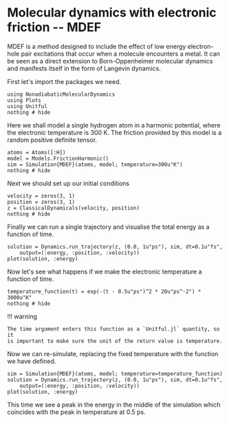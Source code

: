 # Molecular dynamics with electronic friction -- MDEF

MDEF is a method designed to include the effect of low energy electron-hole pair
excitations that occur when a molecule encounters a metal.
It can be seen as a direct extension to Born-Oppenheimer molecular dynamics
and manifests itself in the form of Langevin dynamics.

First let's import the packages we need.
```@example mdef
using NonadiabaticMolecularDynamics
using Plots
using Unitful
nothing # hide
```

Here we shall model a single hydrogen atom in a harmonic potential,
where the electronic temperature is 300 K.
The friction provided by this model is a random positive definite tensor.
```@example mdef
atoms = Atoms([:H])
model = Models.FrictionHarmonic()
sim = Simulation{MDEF}(atoms, model; temperature=300u"K")
nothing # hide
```

Next we should set up our initial conditions
```@example mdef
velocity = zeros(3, 1)
position = zeros(3, 1)
z = ClassicalDynamicals(velocity, position)
nothing # hide
```

Finally we can run a single trajectory and visualise the total energy as a function of time.
```@example mdef
solution = Dynamics.run_trajectory(z, (0.0, 1u"ps"), sim, dt=0.1u"fs",
    output=(:energy, :position, :velocity))
plot(solution, :energy)
```

Now let's see what happens if we make the electronic temperature a function of time.
```@example mdef
temperature_function(t) = exp(-(t - 0.5u"ps")^2 * 20u"ps^-2") * 3000u"K"
nothing # hide
```
!!! warning

    The time argument enters this function as a `Unitful.jl` quantity, so it
    is important to make sure the unit of the return value is temperature.

Now we can re-simulate, replacing the fixed temperature with the function we have defined.
```@example mdef
sim = Simulation{MDEF}(atoms, model; temperature=temperature_function)
solution = Dynamics.run_trajectory(z, (0.0, 1u"ps"), sim, dt=0.1u"fs",
    output=(:energy, :position, :velocity))
plot(solution, :energy)
```
This time we see a peak in the energy in the middle of the simulation which coincides
with the peak in temperature at 0.5 ps.

